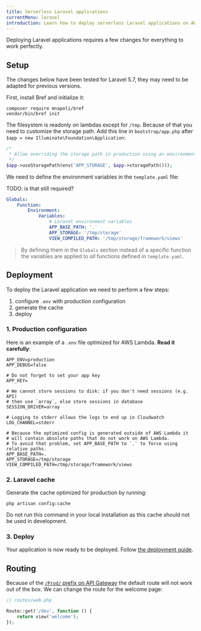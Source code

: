 ```yaml
---
title: Serverless Laravel applications
currentMenu: laravel
introduction: Learn how to deploy serverless Laravel applications on AWS Lambda using Bref.
---
```


Deploying Laravel applications requires a few changes for everything to work perfectly.

## Setup

The changes below have been tested for Laravel 5.7, they may need to be adapted for previous versions.

First, install Bref and initialize it:

```
composer require mnapoli/bref
vendor/bin/bref init
```

The filesystem is readonly on lambdas except for `/tmp`. Because of that you need to customize the storage path. Add this line in `bootstrap/app.php` after `$app = new Illuminate\Foundation\Application`:

```php
/*
 * Allow overriding the storage path in production using an environment variable.
 */
$app->useStoragePath(env('APP_STORAGE', $app->storagePath()));
```

We need to define the environment variables in the `template.yaml` file:

TODO: is that still required?

```yaml
Globals:
    Function:
        Environment:
            Variables:
                # Laravel environment variables
                APP_BASE_PATH: '.'
                APP_STORAGE: '/tmp/storage'
                VIEW_COMPILED_PATH: '/tmp/storage/framework/views'
```

> By defining them in the `Globals` section instead of a specific function the variables are applied to *all* functions defined in `template.yaml`.

## Deployment

To deploy the Laravel application we need to perform a few steps:

1. configure `.env` with production configuration
1. generate the cache
1. deploy

### 1. Production configuration

Here is an example of a `.env` file optimized for AWS Lambda. **Read it carefully**:

```dotenv
APP_ENV=production
APP_DEBUG=false

# Do not forget to set your app key
APP_KEY=

# We cannot store sessions to disk: if you don't need sessions (e.g. API)
# then use `array`, else store sessions in database
SESSION_DRIVER=array

# Logging to stderr allows the logs to end up in Cloudwatch
LOG_CHANNEL=stderr

# Because the optimized config is generated outside of AWS Lambda it
# will contain absolute paths that do not work on AWS Lambda.
# To avoid that problem, set APP_BASE_PATH to `.` to force using relative paths.
APP_BASE_PATH=.
APP_STORAGE=/tmp/storage
VIEW_COMPILED_PATH=/tmp/storage/framework/views
```

### 2. Laravel cache

Generate the cache optimized for production by running:

```
php artisan config:cache
```

Do not run this command in your local installation as this cache should not be used in development.

### 3. Deploy

Your application is now ready to be deployed. Follow [the deployment guide](/docs/deploy.md#deploying-with-sam).

## Routing

Because of the [`/Prod/` prefix on API Gateway](/docs/runtimes/http.md#the-prod-prefix) the default route will not work out of the box. We can change the route for the welcome page:

```php
// routes/web.php

Route::get('/dev', function () {
    return view('welcome');
});
```
